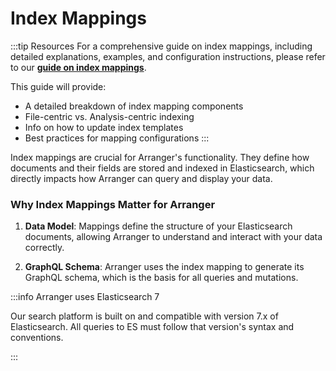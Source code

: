 # Index Mappings

:::tip Resources
For a comprehensive guide on index mappings, including detailed explanations, examples, and configuration instructions, please refer to our [**guide on index mappings**](/guides/administration-guides/index-mappings).

This guide will provide:

- A detailed breakdown of index mapping components
- File-centric vs. Analysis-centric indexing
- Info on how to update index templates
- Best practices for mapping configurations
:::


Index mappings are crucial for Arranger's functionality. They define how documents and their fields are stored and indexed in Elasticsearch, which directly impacts how Arranger can query and display your data.

### Why Index Mappings Matter for Arranger

1. **Data Model**: Mappings define the structure of your Elasticsearch documents, allowing Arranger to understand and interact with your data correctly.

2. **GraphQL Schema**: Arranger uses the index mapping to generate its GraphQL schema, which is the basis for all queries and mutations.

:::info Arranger uses Elasticsearch 7 

Our search platform is built on and compatible with version 7.x of Elasticsearch. All queries to ES must follow that version's syntax and conventions.

:::
